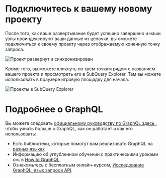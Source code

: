 # Подключитесь к вашему новому проекту

После того, как ваше развертывание будет успешно завершено и наши узлы проиндексируют ваши данные из цепочки, вы сможете подключиться к своему проекту через отображаемую конечную точку запроса.

![Проект развернут и синхронизирован](/assets/img/projects-deploy-sync.png)

Кроме того, вы можете кликнуть по трем точкам рядом с названием вашего проекта и просмотреть его в SubQuery Explorer. Там вы можете использовать в браузере игровую площадку для начала.

![Проекты в SubQuery Explorer](/assets/img/projects-explorer.png)

# Подробнее о GraphQL

Вы можете следовать [ официальному руководству по GraphQL здесь ](https://graphql.org/learn/), чтобы узнать больше о GraphQL, как он работает и как его использовать:
- Есть библиотеки, которые помогут вам реализовать GraphQL на [разных языках](https://graphql.org/code/)
- Информацию об углубленном обучении с практическими уроками см. в [How to GraphQL](https://www.howtographql.com/).
- Ознакомьтесь с бесплатным онлайн-курсом, [Исследование GraphQL: язык запроса API](https://www.edx.org/course/exploring-graphql-a-query-language-for-apis).